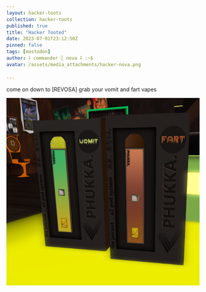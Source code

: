 ```yaml
---
layout: hacker-toots
collection: hacker-toots
published: true
title: "Hacker Tooted"
date: 2023-07-01T23:12:50Z
pinned: false
tags: [mastodon]
author: ⸸ commander ░ nova ⸸ :~$
avatar: /assets/media_attachments/hacker-nova.png

---
```


<p>come on down to [REVOSA] grab your vomit and fart vapes</p>

![media](/assets/media_attachments/files/110/641/357/978/325/379/original/5833aaf8035a05e6.png)
